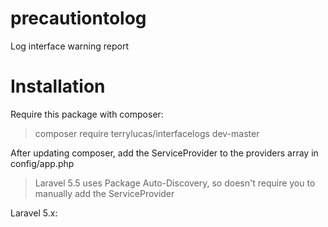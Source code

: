 # precautiontolog
Log interface warning report

# Installation
Require this package with composer:

> composer require terrylucas/interfacelogs dev-master

After updating composer, add the ServiceProvider to the providers array in config/app.php

> Laravel 5.5 uses Package Auto-Discovery, so doesn't require you to manually add the ServiceProvider

Laravel 5.x:

